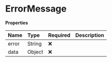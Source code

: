 # ErrorMessage

**Properties**

| Name  | Type   | Required | Description |
| :---- | :----- | :------- | :---------- |
| error | String | ❌       |             |
| data  | Object | ❌       |             |

<!-- This file was generated by liblab | https://liblab.com/ -->
